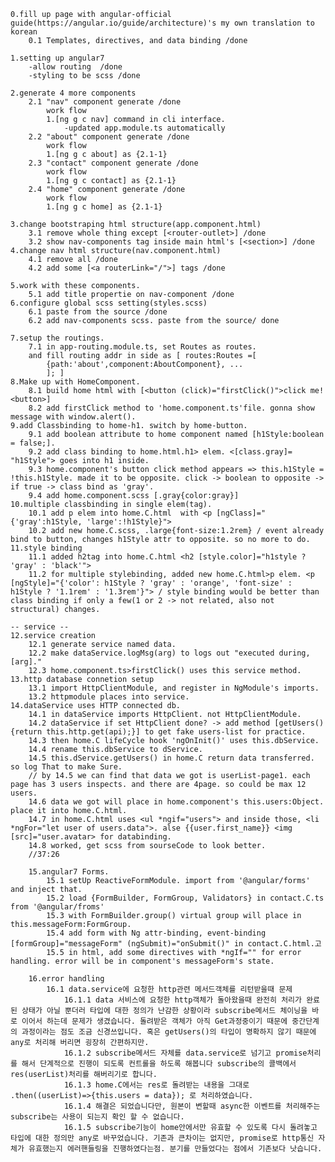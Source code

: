     0.fill up page with angular-official guide(https://angular.io/guide/architecture)'s my own translation to korean
        0.1 Templates, directives, and data binding /done

    1.setting up angular7
        -allow routing  /done
        -styling to be scss /done

    2.generate 4 more components
        2.1 "nav" component generate /done
            work flow
            1.[ng g c nav] command in cli interface.
                -updated app.module.ts automatically
        2.2 "about" component generate /done
            work flow
            1.[ng g c about] as {2.1-1}
        2.3 "contact" component generate /done
            work flow
            1.[ng g c contact] as {2.1-1}
        2.4 "home" component generate /done
            work flow
            1.[ng g c home] as {2.1-1}

    3.change bootstraping html structure(app.component.html)
        3.1 remove whole thing except [<router-outlet>] /done
        3.2 show nav-components tag inside main html's [<section>] /done
    4.change nav html structure(nav.component.html)
        4.1 remove all /done
        4.2 add some [<a routerLink="/">] tags /done
    
    5.work with these components.
        5.1 add title propertie on nav-component /done
    6.configure global scss setting(styles.scss)
        6.1 paste from the source /done
        6.2 add nav-components scss. paste from the source/ done
    
    7.setup the routings.
        7.1 in app-routing.module.ts, set Routes as routes.
        and fill routing addr in side as [ routes:Routes =[
            {path:'about',component:AboutComponent}, ...
            ]; ]
    8.Make up with HomeComponent.
        8.1 build home html with [<button (click)="firstClick()">click me!<button>]
        8.2 add firstClick method to 'home.component.ts'file. gonna show message with window.alert().
    9.add Classbinding to home-h1. switch by home-button.
        9.1 add boolean attribute to home component named [h1Style:boolean = false;].
        9.2 add class binding to home.html.h1> elem. <[class.gray]= "h1Style"> goes into h1 inside.
        9.3 home.component's button click method appears => this.h1Style = !this.h1Style. made it to be opposite. click -> boolean to opposite -> if true -> class bind as 'gray'.
        9.4 add home.component.scss [.gray{color:gray}]
    10.multiple classbinding in single elem(tag).
        10.1 add p elem into home.C.html  with <p [ngClass]="{'gray':h1Style, 'large':!h1Style}">
        10.2 add new home.C.scss, .large{font-size:1.2rem} / event already bind to button, changes h1Style attr to opposite. so no more to do.
    11.style binding
        11.1 added h2tag into home.C.html <h2 [style.color]="h1style ?  'gray' : 'black'">
        11.2 for multiple stylebinding, added new home.C.html>p elem. <p [ngStyle]="{'color': h1Style ? 'gray' : 'orange', 'font-size' : h1Style ? '1.1rem' : '1.3rem'}"> / style binding would be better than class binding if only a few(1 or 2 -> not related, also not structural) changes.

    -- service --
    12.service creation
        12.1 generate service named data.
        12.2 make dataService.logMsg(arg) to logs out "executed during, [arg]." 
        12.3 home.component.ts>firstClick() uses this service method.
    13.http database connetion setup
        13.1 import HttpClientModule, and register in NgModule's imports.
        13.2 httpmodule places into service.
    14.dataService uses HTTP connected db.
        14.1 in dataService imports HttpClient. not HttpClientModule.
        14.2 dataService if set HttpClient done? -> add method [getUsers(){return this.http.get(api);}] to get fake users-list for practice.
        14.3 then home.C lifeCycle hook 'ngOnInit()' uses this.dbService.
        14.4 rename this.dbService to dService.
        14.5 this.dService.getUsers() in home.C return data transferred. so log That to make Sure.
        // by 14.5 we can find that data we got is userList-page1. each page has 3 users inspects. and there are 4page. so could be max 12 users.
        14.6 data we got will place in home.component's this.users:Object. place it into home.C.html.
        14.7 in home.C.html uses <ul *ngif="users"> and inside those, <li *ngFor="let user of users.data">. alse {{user.first_name}} <img [src]="user.avatar> for databinding.
        14.8 worked, get scss from sourseCode to look better.
        //37:26

        15.angular7 Forms.
            15.1 setUp ReactiveFormModule. import from '@angular/forms' and inject that.
            15.2 load {FormBuilder, FormGroup, Validators} in contact.C.ts from '@angular/froms'
            15.3 with FormBuilder.group() virtual group will place in this.messageForm:FormGroup.
            15.4 add form with Ng attr-binding, event-binding [formGroup]="messageForm" (ngSubmit)="onSubmit()" in contact.C.html.고
            15.5 in html, add some directives with *ngIf="" for error handling. error will be in component's messageForm's state.
        
        16.error handling
            16.1 data.service에 요청한 http관련 메서드객체를 리턴받을때 문제
                16.1.1 data 서비스에 요청한 http객체가 돌아왔을때 완전히 처리가 완료된 상태가 아닐 뿐더러 타입에 대한 정의가 난감한 상황이라 subscribe메서드 체이닝을 바로 이어서 하는데 문제가 생겼습니다. 돌려받은 객체가 아직 Get과정중이기 때문에 중간단계의 과정이라는 점도 조금 신경쓰입니다. 혹은 getUsers()의 타입이 명확하지 않기 때문에 any로 처리해 버리면 굉장히 간편하지만.
                16.1.2 subscribe메서드 자체를 data.service로 넘기고 promise처리를 해서 단계적으로 진행이 되도록 컨트롤을 하도록 해봅니다 subscribe의 콜백에서 res(userList)처리를 해버리기로 합니다.
                16.1.3 home.C에서는 res로 돌려받는 내용을 그대로 .then((userList)=>{this.users = data}); 로 처리하였습니다.
                16.1.4 해결은 되었습니다만, 원본이 변할때 async한 이벤트를 처리해주는 subscribe는 사용이 되는지 확인 할 수 없습니다.
                16.1.5 subscribe기능이 home안에서만 유효할 수 있도록 다시 돌려놓고 타입에 대한 정의만 any로 바꾸었습니다. 기존과 큰차이는 없지만, promise로 http통신 자체가 유효했는지 에러핸들링을 진행하였다는점. 분기를 만들었다는 점에서 기존보다 낫습니다.